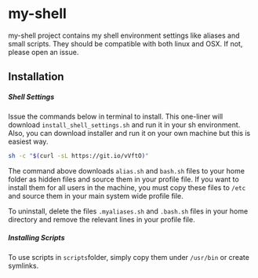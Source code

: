 my-shell
======

my-shell project contains my shell environment settings like aliases and small scripts. They should be compatible with both linux and OSX. If not, please open an issue.

## Installation

##### Shell Settings

Issue the commands below in terminal to install. This one-liner will download `install_shell_settings.sh` and run it in your sh environment. Also, you can download installer and run it on your own machine but this is easiest way.

```sh
sh -c "$(curl -sL https://git.io/vVftO)"
```
The command above downloads `alias.sh` and `bash.sh` files to your home folder as hidden files and source them in your profile file. If you want to install them for all users in the machine, you must copy these files to `/etc` and source them in your main system wide profile file.

To uninstall, delete the files `.myaliases.sh` and `.bash.sh` files in your home directory and remove the relevant lines in your profile file.

##### Installing Scripts

To use scripts in `scripts`folder, simply copy them under `/usr/bin` or create symlinks.
